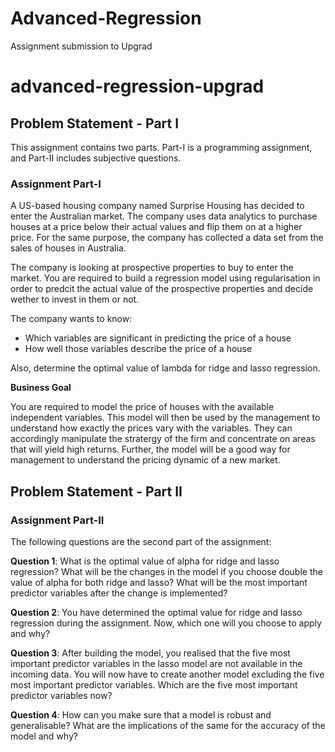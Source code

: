 # Advanced-Regression
Assignment submission to Upgrad

# advanced-regression-upgrad

## Problem Statement - Part I

This assignment contains two parts. Part-I is a programming assignment, and Part-II includes subjective questions.

### Assignment Part-I

A US-based housing company named Surprise Housing has decided to enter the Australian market. The company uses data analytics to purchase houses at a price below their actual values and flip them on at a higher price. For the same purpose, the company has collected a data set from the sales of houses in Australia.

The company is looking at prospective properties to buy to enter the market. You are required to build a regression model using regularisation in order to predcit the actual value of the prospective properties and decide wether to invest in them or not.

The company wants to know:

  - Which variables are significant in predicting the price of a house
  - How well those variables describe the price of a house

Also, determine the optimal value of lambda for ridge and lasso regression.

__Business Goal__

You are required to model the price of houses with the available independent variables. This model will then be used by the management to understand how exactly the prices vary with the variables. They can accordingly manipulate the stratergy of the firm and concentrate on areas that will yield high returns. Further, the model will be a good way for management to understand the pricing dynamic of a new market.

## Problem Statement - Part II

### Assignment Part-II

The following questions are the second part of the assignment:

__Question 1__:
What is the optimal value of alpha for ridge and lasso regression? What will be the changes in the model if you choose double the value of alpha for both ridge and lasso? What will be the most important predictor variables after the change is implemented?

__Question 2__:
You have determined the optimal value for ridge and lasso regression during the assignment. Now, which one will you choose to apply and why?

__Question 3__:
After building the model, you realised that the five most important predictor variables in the lasso model are not available in the incoming data. You will now have to create another model excluding the five most important predictor variables. Which are the five most important predictor variables now?

__Question 4__:
How can you make sure that a model is robust and generalisable? What are the implications of the same for the accuracy of the model and why?

